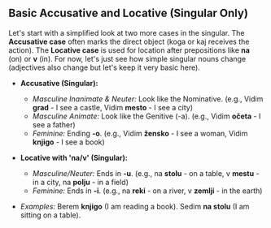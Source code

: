## Basic Accusative and Locative (Singular Only)

Let's start with a simplified look at two more cases in the singular. The __Accusative case__ often marks the direct object (koga or kaj receives the action). The __Locative case__ is used for location after prepositions like __na__ (on) or __v__ (in). For now, let's just see how simple singular nouns change (adjectives also change but let's keep it very basic here).

*   __Accusative (Singular):__
    
    *   _Masculine Inanimate &amp; Neuter:_ Look like the Nominative. (e.g., Vidim __grad__ - I see a castle, Vidim __mesto__ - I see a city)
    *   _Masculine Animate:_ Look like the Genitive (-a). (e.g., Vidim __očeta__ - I see a father)
    *   _Feminine:_ Ending __-o__. (e.g., Vidim __žensko__ - I see a woman, Vidim __knjigo__ - I see a book)
    
    
    
*   __Locative with 'na/v' (Singular):__
    
    *   _Masculine/Neuter:_ Ends in __-u__. (e.g., na __stolu__ - on a table, v __mestu__ - in a city, na __polju__ - in a field)
    *   _Feminine:_ Ends in __-i__. (e.g., na __reki__ - on a river, v __zemlji__ - in the earth)
    
    
    
*   _Examples:_ Berem __knjigo__ (I am reading a book). Sedim __na stolu__ (I am sitting on a table).